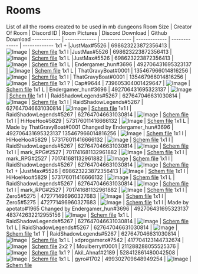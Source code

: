 # Rooms

List of all the rooms created to be used in mb dungeons
Room Size | Creator Of Room | Discord ID | Room Pictures | Discord Download | Github Download
------------ | ------------- | ------------- | ------------- | ------------- | -------------
1x1 + |JustMax#5526 | 698623223872356413 | ![Image](https://cdn.discordapp.com/attachments/822767650450047006/822768969324822548/2021-03-20_10.49.49.png) | [Schem file](https://cdn.discordapp.com/attachments/822767650450047006/822768767196201030/middle2.schem)
1x1 l |JustMax#5526 | 698623223872356413 | ![Image](https://media.discordapp.net/attachments/822767650450047006/822776190833655808/2021-03-20_11.18.26.png?width=840&height=473) | [Schem file](https://cdn.discordapp.com/attachments/822767650450047006/824243368577073192/toxic_water_fixed.schem)
1x1 L |JustMax#5526 | 698623223872356413 | ![Image](https://images-ext-1.discordapp.net/external/IIDNKcEvX_Wpa_GB1i3WvCrAfYjAfi8qY8X8e9IYHQI/https/i.imgur.com/fRKoEP6h.jpg?width=841&height=473) | [Schem file](https://cdn.discordapp.com/attachments/822767650450047006/822806081297186856/prison.schem)
1x1 L | Endergamer_hun#3696 | 492706431695323137 | ![Image](https://images-ext-2.discordapp.net/external/8FETHQbYIuBvodOLEvRGyb1ZDJ3rIOGH5SktayQDetQ/https/i.imgur.com/SZlD3GOh.jpg?width=841&height=473) | [Schem file](https://cdn.discordapp.com/attachments/822767650450047006/823488942967357470/1-1_SPIDER_CORNER.schem)
1x1 L | ThatGravyBoat#0001 | 135467966014816256 | ![Image](https://cdn.discordapp.com/attachments/817318701967081473/834936431649619978/unknown.png) | [Schem file](https://cdn.discordapp.com/attachments/822767650450047006/822783647844401172/1-1corner_caged_chest.schem)
1x1 l | ThatGravyBoat#0001 | 135467966014816256 | ![Image](https://media.discordapp.net/attachments/822767650450047006/822798050304983051/2021-03-20_09.15.34.png?width=840&height=473) | [Schem file](https://cdn.discordapp.com/attachments/822767650450047006/822828372429111337/1-1enchanting_cult.schem)
1x1 ? | Cap#9644 | 739605304001429647 | ![Image](https://media.discordapp.net/attachments/822767650450047006/822914029105840128/2021-03-20_12.02.45.png?width=893&height=473) | [Schem file](https://cdn.discordapp.com/attachments/817318701967081473/834964403840483378/2.schem)
1x1 L | Endergamer_hun#3696 | 492706431695323137 | ![Image](https://images-ext-2.discordapp.net/external/c-Q7AgX3J-oYw4vR79_Y4mjsMLGrcXASCKZSnvj41cw/https/i.imgur.com/Lf6XBfch.jpg?width=841&height=473) | [Schem file](https://cdn.discordapp.com/attachments/822767650450047006/822923503400517652/tnt_X_room.schem)
1x1 l | RaidShadowLegends#5267 | 627647046631030814 | ![Image](https://media.discordapp.net/attachments/822767650450047006/822929791854182470/Screenshot_2021-03-21_092736.png?width=842&height=473) | [Schem file](https://cdn.discordapp.com/attachments/822767650450047006/822929767258783774/Dungeon_Room_Mining_Themed.schem)
1x1 l | RaidShadowLegends#5267 | 627647046631030814 | ![Image](https://media.discordapp.net/attachments/822767650450047006/823391231853068328/unknown.png?width=842&height=473) | [Schem file](https://cdn.discordapp.com/attachments/822767650450047006/823396044368248842/dungeon_room_3.schem)
1x1 l | RaidShadowLegends#5267 | 627647046631030814 | ![Image](https://media.discordapp.net/attachments/822767650450047006/823412047744073758/unknown.png?width=842&height=473) | [Schem file](https://cdn.discordapp.com/attachments/822767650450047006/823412029288218674/dungeon_room_4.schem)
1x1 l | HiHoeHoo#5829 | 573176011416666132 | ![Image](https://media.discordapp.net/attachments/822767650450047006/823527171309699113/unknown.png?width=819&height=473) | [Schem file](https://cdn.discordapp.com/attachments/822767650450047006/823527244710412298/giantroom.schem)
1x1 L | Made by ThatGravyBoat#0001 Changed by Endergamer_hun#3696 | 492706431695323137 135467966014816256 | ![Image](https://i.imgur.com/wUH4SbL.png) | [Schem file](https://cdn.discordapp.com/attachments/822767650450047006/823897785014157322/1-1_TREE_CORNER.schem)
1x1 l | HiHoeHoo#5829 | 573176011416666132 | ![Image](https://media.discordapp.net/attachments/822767650450047006/824161940908670976/unknown.png?width=805&height=473) | [Schem file](https://cdn.discordapp.com/attachments/822767650450047006/824161917513105408/libraryroom69420.schem)
1x1 l | RaidShadowLegends#5267 | 627647046631030814 | ![Image](https://media.discordapp.net/attachments/822767650450047006/824180142897233920/2021-03-24_20.17.06.png?width=842&height=473) | [Schem file](https://cdn.discordapp.com/attachments/822767650450047006/824180200815329300/dungeon_room_6.schem)
1x1 l | mark_RPG#2527 | 701741681132961882 | ![Image](https://media.discordapp.net/attachments/822767650450047006/824197887084068904/Ekranuznemums_35.png?width=895&height=473) | [Schem file](https://cdn.discordapp.com/attachments/822767650450047006/824197965887307776/middle_island2.schem)
1x1 l | mark_RPG#2527 | 701741681132961882 | ![Image](https://media.discordapp.net/attachments/822767650450047006/824204032956170251/Ekranuznemums_37.png?width=896&height=473) | [Schem file](https://cdn.discordapp.com/attachments/822767650450047006/824204541137649704/middle_island1.schem)
1x1 l | RaidShadowLegends#5267 | 627647046631030814 | ![Image](https://media.discordapp.net/attachments/822767650450047006/824204706011414558/2021-03-24_21.54.04.png?width=842&height=473) | [Schem file](https://cdn.discordapp.com/attachments/822767650450047006/824207553063944222/dungeon_room_7.1.schem)
1x1 + |JustMax#5526 | 698623223872356413 | ![Image](https://images-ext-2.discordapp.net/external/mHqKc8wZJNV5_HW2f-7S8vtQbUkeKuLVUp3aGE5vi3Q/https/i.imgur.com/S40BHti.png?width=502&height=473) | [Schem file](https://cdn.discordapp.com/attachments/822767650450047006/824559343847735346/libary_a.schem)
1x1 l | HiHoeHoo#5829 | 573176011416666132 | ![Image](https://media.discordapp.net/attachments/817318701967081473/834944817766596658/unknown.png?width=842&height=473) | [Schem file](https://cdn.discordapp.com/attachments/817318701967081473/834944877057146951/1.schem)
1x1 L | RaidShadowLegends#5267 | 627647046631030814 | ![Image](https://media.discordapp.net/attachments/822767650450047006/824543706681442314/unknown.png?width=842&height=473) | [Schem file](https://cdn.discordapp.com/attachments/822767650450047006/824543764659699752/monkey_room.schem)
1x1 l | mark_RPG#2527 | 701741681132961882 | ![Image](https://media.discordapp.net/attachments/822767650450047006/824555828492632064/Ekranuznemums_41.png?width=899&height=473) | [Schem file](https://cdn.discordapp.com/attachments/822767650450047006/824555894091546624/big_tree.schem)
1x1 l | Zero5#5275 | 472771496960327683 | ![Image](https://media.discordapp.net/attachments/822767650450047006/825361994278240276/cave.png?width=1025&height=291) | [Schem file](https://cdn.discordapp.com/attachments/822767650450047006/825361973432156190/cave.schem)
1x1 l | Zero5#5275 | 472771496960327683 | ![Image](https://media.discordapp.net/attachments/822767650450047006/825462153972154368/unknown.png?width=842&height=473) | [Schem file](https://cdn.discordapp.com/attachments/822767650450047006/825462146057895936/prison.schem)
1x1 l | Made by apotato#1965 Changed by Endergamer_hun#3696 | 492706431695323137 483742632212955156  | ![Image](https://media.discordapp.net/attachments/817318701967081473/834948360526888990/unknown.png?width=940&height=473) | [Schem file](https://cdn.discordapp.com/attachments/822767650450047006/826050364678864906/modified_bunker.schem)
1x1 L | RaidShadowLegends#5267 | 627647046631030814 | ![Image](https://media.discordapp.net/attachments/822767650450047006/827126486800662578/unknown.png?width=851&height=473) | [Schem file](https://cdn.discordapp.com/attachments/822767650450047006/827138175759548416/lava_room_0.1.schem)
1x1 L | RaidShadowLegends#5267 | 627647046631030814 | ![Image](https://media.discordapp.net/attachments/822767650450047006/827408426325639198/unknown.png?width=840&height=473) | [Schem file](https://cdn.discordapp.com/attachments/822767650450047006/827408442447757362/tree_room.schem)
1x1 T | RaidShadowLegends#5267 | 627647046631030814 | ![Image](https://media.discordapp.net/attachments/822767650450047006/827810476091899954/unknown.png?width=842&height=473) | [Schem file](https://cdn.discordapp.com/attachments/822767650450047006/827810413906755604/mb_staff_room.schem)
1x1 L | xdprogamerx#7542 | 417704123144732674 | ![Image](https://media.discordapp.net/attachments/822767650450047006/827840865413365780/2021-04-03_12.42.33.png?width=840&height=473) | [Schem file](https://cdn.discordapp.com/attachments/822767650450047006/827840775676362803/Pit.schem)
2x2 ? | Moulberry#0001 | 211288288055525376 | ![Image](https://media.discordapp.net/attachments/817318701967081473/834953415514783744/unknown.png?width=842&height=473) | [Schem file](https://cdn.discordapp.com/attachments/822767650450047006/829654670128840704/2x2_village.schem)
1x1 ? | Akil_Ahnaf#2189 | 528412861480042508 | ![Image](https://media.discordapp.net/attachments/817318701967081473/834954066475745350/unknown.png?width=842&height=473) | [Schem file](https://cdn.discordapp.com/attachments/822767650450047006/830104995214524426/moul_berry_dungeons_room_1x1_v2.schem)
1x1 L | gyro#1702 | 499302709648949254 | ![Image](https://media.discordapp.net/attachments/822767650450047006/831441261964689478/unknown.png?width=842&height=473) | [Schem file](https://cdn.discordapp.com/attachments/822767650450047006/831441167312224266/room_cake_jail.schem)
